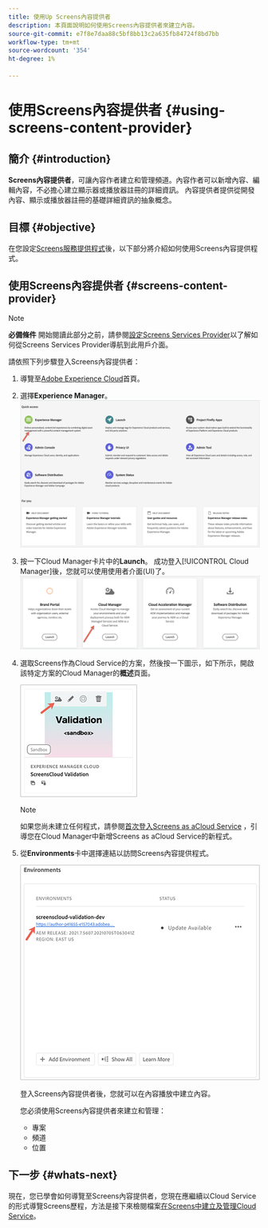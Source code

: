 ```yaml
---
title: 使用Up Screens內容提供者
description: 本頁面說明如何使用Screens內容提供者來建立內容。
source-git-commit: e7f8e7daa88c5bf8bb13c2a635fb84724f8bd7bb
workflow-type: tm+mt
source-wordcount: '354'
ht-degree: 1%

---
```



# 使用Screens內容提供者 {#using-screens-content-provider}

## 簡介 {#introduction}

**Screens內容提供者**，可讓內容作者建立和管理頻道。內容作者可以新增內容、編輯內容，不必擔心建立顯示器或播放器註冊的詳細資訊。 內容提供者提供從開發內容、顯示或播放器註冊的基礎詳細資訊的抽象概念。

## 目標 {#objective}

在您設定[Screens服務提供程式](https://experienceleague.adobe.com/docs/experience-manager-cloud-service/screens-as-cloud-service/configure-screens-cloud/navigating-to-screens-services-provider.html?lang=en)後，以下部分將介紹如何使用Screens內容提供程式。

## 使用Screens內容提供者 {#screens-content-provider}

>[!NOTE]
>**必備條件**
>開始閱讀此部分之前，請參閱[設定Screens Services Provider](https://experienceleague.adobe.com/docs/experience-manager-cloud-service/screens-as-cloud-service/configure-screens-cloud/navigating-to-screens-services-provider.html?lang=en)以了解如何從Screens Services Provider導航到此用戶介面。

請依照下列步驟登入Screens內容提供者：

1. 導覽至[Adobe Experience Cloud](https://experience.adobe.com)首頁。

1. 選擇&#x200B;**Experience Manager**。
   ![](/help/implementing/cloud-manager/getting-access-to-aem-in-cloud/assets/landing-page1.png)

1. 按一下Cloud Manager卡片中的&#x200B;**Launch**。 成功登入[!UICONTROL Cloud Manager]後，您就可以使用使用者介面(UI)了。
   ![](/help/implementing/cloud-manager/getting-access-to-aem-in-cloud/assets/landing-page2.png)

1. 選取Screens作為Cloud Service的方案，然後按一下圖示，如下所示，開啟該特定方案的Cloud Manager的&#x200B;**概述**&#x200B;頁面。

   ![](/help/screens-cloud/assets/configure/screens-cp-1.png)

   >[!NOTE]
   >如果您尚未建立任何程式，請參閱[首次登入Screens as aCloud Service](https://experienceleague.adobe.com/docs/experience-manager-cloud-service/screens-as-cloud-service/onboarding-screens-cloud/first-time-login-screens-cloud.html?lang=en) ，引導您在Cloud Manager中新增Screens as aCloud Service的新程式。


1. 從&#x200B;**Environments**&#x200B;卡中選擇連結以訪問Screens內容提供程式。

   ![](/help/screens-cloud/assets/configure/screens-cp-2.png)

   登入Screens內容提供者後，您就可以在內容播放中建立內容。

   您必須使用Screens內容提供者來建立和管理：

   * 專案
   * 頻道
   * 位置

## 下一步 {#whats-next}

現在，您已學會如何導覽至Screens內容提供者，您現在應繼續以Cloud Service的形式導覽Screens歷程，方法是接下來檢閱檔案[在Screens中建立及管理Cloud Service](https://experienceleague.adobe.com/docs/experience-manager-cloud-service/screens-as-cloud-service/create-content/creating-projects-screens-cloud.html?lang=en)。


